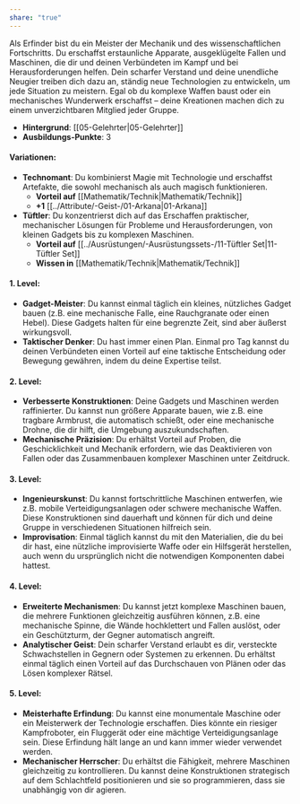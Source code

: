 ```yaml
---
share: "true"
---
```

Als Erfinder bist du ein Meister der Mechanik und des wissenschaftlichen Fortschritts. Du erschaffst erstaunliche Apparate, ausgeklügelte Fallen und Maschinen, die dir und deinen Verbündeten im Kampf und bei Herausforderungen helfen. Dein scharfer Verstand und deine unendliche Neugier treiben dich dazu an, ständig neue Technologien zu entwickeln, um jede Situation zu meistern. Egal ob du komplexe Waffen baust oder ein mechanisches Wunderwerk erschaffst – deine Kreationen machen dich zu einem unverzichtbaren Mitglied jeder Gruppe.  
  
- **Hintergrund**: [[05-Gelehrter|05-Gelehrter]]  
- **Ausbildungs-Punkte**: 3  
  
#### **Variationen:**  
  
- **Technomant**: Du kombinierst Magie mit Technologie und erschaffst Artefakte, die sowohl mechanisch als auch magisch funktionieren.  
    - **Vorteil auf** [[Mathematik/Technik|Mathematik/Technik]]  
    - **+1** [[../Attribute/-Geist-/01-Arkana|01-Arkana]]  
- **Tüftler**: Du konzentrierst dich auf das Erschaffen praktischer, mechanischer Lösungen für Probleme und Herausforderungen, von kleinen Gadgets bis zu komplexen Maschinen.  
    - **Vorteil auf** [[../Ausrüstungen/-Ausrüstungssets-/11-Tüftler Set|11-Tüftler Set]]  
    - **Wissen in** [[Mathematik/Technik|Mathematik/Technik]]  
  
#### **1. Level:**  
  
- **Gadget-Meister**: Du kannst einmal täglich ein kleines, nützliches Gadget bauen (z.B. eine mechanische Falle, eine Rauchgranate oder einen Hebel). Diese Gadgets halten für eine begrenzte Zeit, sind aber äußerst wirkungsvoll.  
- **Taktischer Denker**: Du hast immer einen Plan. Einmal pro Tag kannst du deinen Verbündeten einen Vorteil auf eine taktische Entscheidung oder Bewegung gewähren, indem du deine Expertise teilst.  
  
#### **2. Level:**  
  
- **Verbesserte Konstruktionen**: Deine Gadgets und Maschinen werden raffinierter. Du kannst nun größere Apparate bauen, wie z.B. eine tragbare Armbrust, die automatisch schießt, oder eine mechanische Drohne, die dir hilft, die Umgebung auszukundschaften.  
- **Mechanische Präzision**: Du erhältst Vorteil auf Proben, die Geschicklichkeit und Mechanik erfordern, wie das Deaktivieren von Fallen oder das Zusammenbauen komplexer Maschinen unter Zeitdruck.  
  
#### **3. Level:**  
  
- **Ingenieurskunst**: Du kannst fortschrittliche Maschinen entwerfen, wie z.B. mobile Verteidigungsanlagen oder schwere mechanische Waffen. Diese Konstruktionen sind dauerhaft und können für dich und deine Gruppe in verschiedenen Situationen hilfreich sein.  
- **Improvisation**: Einmal täglich kannst du mit den Materialien, die du bei dir hast, eine nützliche improvisierte Waffe oder ein Hilfsgerät herstellen, auch wenn du ursprünglich nicht die notwendigen Komponenten dabei hattest.  
  
#### **4. Level:**  
  
- **Erweiterte Mechanismen**: Du kannst jetzt komplexe Maschinen bauen, die mehrere Funktionen gleichzeitig ausführen können, z.B. eine mechanische Spinne, die Wände hochklettert und Fallen auslöst, oder ein Geschützturm, der Gegner automatisch angreift.  
- **Analytischer Geist**: Dein scharfer Verstand erlaubt es dir, versteckte Schwachstellen in Gegnern oder Systemen zu erkennen. Du erhältst einmal täglich einen Vorteil auf das Durchschauen von Plänen oder das Lösen komplexer Rätsel.  
  
#### **5. Level:**  
  
- **Meisterhafte Erfindung**: Du kannst eine monumentale Maschine oder ein Meisterwerk der Technologie erschaffen. Dies könnte ein riesiger Kampfroboter, ein Fluggerät oder eine mächtige Verteidigungsanlage sein. Diese Erfindung hält lange an und kann immer wieder verwendet werden.  
- **Mechanischer Herrscher**: Du erhältst die Fähigkeit, mehrere Maschinen gleichzeitig zu kontrollieren. Du kannst deine Konstruktionen strategisch auf dem Schlachtfeld positionieren und sie so programmieren, dass sie unabhängig von dir agieren.